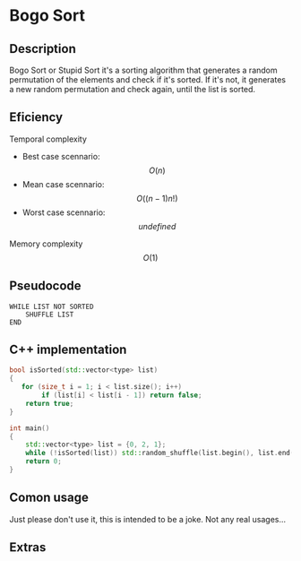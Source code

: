 # Bogo Sort

## Description
Bogo Sort or Stupid Sort it's a sorting algorithm that generates a random permutation of the elements and check if it's sorted. If it's not, it generates a new random permutation and check again, until the list is sorted.

## Eficiency
Temporal complexity
- Best case scennario: 
$$O(n)$$ 
- Mean case scennario: 
$$O((n-1)n!)$$
- Worst case scennario: 
$$undefined$$

Memory complexity
$$O(1)$$

## Pseudocode
```
WHILE LIST NOT SORTED
    SHUFFLE LIST
END
```

## C++ implementation
```c++
bool isSorted(std::vector<type> list)
{
   for (size_t i = 1; i < list.size(); i++)
        if (list[i] < list[i - 1]) return false;
    return true;
}

int main()
{
    std::vector<type> list = {0, 2, 1};
    while (!isSorted(list)) std::random_shuffle(list.begin(), list.end());
    return 0;
}
```

## Comon usage

Just please don't use it, this is intended to be a joke. Not any real usages...

## Extras

